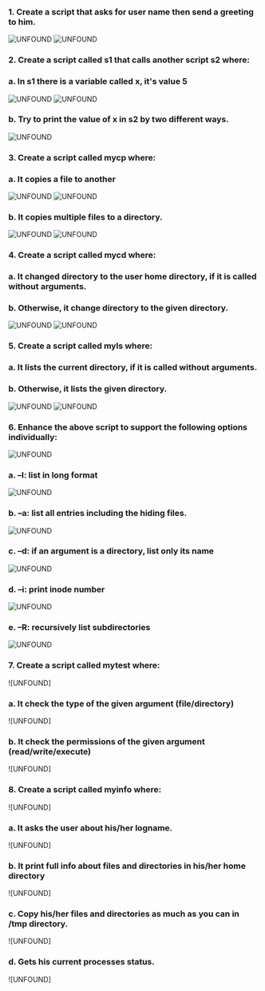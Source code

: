 ### 1. Create a script that asks for user name then send a greeting to him.
![UNFOUND](https://github.com/sara-aref/Linux/assets/147546807/c5ca5012-b223-4c64-ae45-ddbc99a8674a)
![UNFOUND](https://github.com/sara-aref/Linux/assets/147546807/47f94be8-82ae-4eb3-949d-9332513d568b)

### 2. Create a script called s1 that calls another script s2 where:
### a. In s1 there is a variable called x, it's value 5
![UNFOUND](https://github.com/sara-aref/Linux/assets/147546807/195a48e5-8127-431f-953f-deea68a46b9c)
![UNFOUND](https://github.com/sara-aref/Linux/assets/147546807/ae747a17-fec3-4a35-a4ba-7ba87c4344cd)

### b. Try to print the value of x in s2 by two different ways.
![UNFOUND](https://github.com/sara-aref/Linux/assets/147546807/b30044ce-e371-4328-98e1-69971b0a4b3e)


### 3. Create a script called mycp where:
### a. It copies a file to another
![UNFOUND](https://github.com/sara-aref/Linux/assets/147546807/8dc35984-9a93-43b3-a91f-e7cb20feb708)
![UNFOUND](https://github.com/sara-aref/Linux/assets/147546807/6ce59432-1448-4474-b39b-daf4c80931c0)

### b. It copies multiple files to a directory.
![UNFOUND](https://github.com/sara-aref/Linux/assets/147546807/824d8136-24db-4c2f-9c63-646e0a13deff)
![UNFOUND](https://github.com/sara-aref/Linux/assets/147546807/ae31efab-886c-422a-8ed6-d0fb2cadfc7b)

### 4. Create a script called mycd where:
### a. It changed directory to the user home directory, if it is called without arguments.
### b. Otherwise, it change directory to the given directory.
![UNFOUND](https://github.com/sara-aref/Linux/assets/147546807/0770f5e9-73e0-49c7-b2de-522faf2ce10e)
![UNFOUND](https://github.com/sara-aref/Linux/assets/147546807/05137449-8f10-4d43-9b87-0af1d570e3eb)

### 5. Create a script called myls where:
### a. It lists the current directory, if it is called without arguments.
### b. Otherwise, it lists the given directory.
![UNFOUND](https://github.com/sara-aref/Linux/assets/147546807/77136cbb-e257-4ed0-8185-0c5ba261014a)
![UNFOUND](https://github.com/sara-aref/Linux/assets/147546807/17dfbfe7-b54b-496c-9dbe-e504fefeab02)

### 6. Enhance the above script to support the following options individually:
![UNFOUND](https://github.com/sara-aref/Linux/assets/147546807/22784eb3-41f3-4378-a26f-8ebee946a774)

### a. –l: list in long format
![UNFOUND](https://github.com/sara-aref/Linux/assets/147546807/7a8f30dd-e84a-4bb7-a8a8-54e1e2e20def)

### b. –a: list all entries including the hiding files.
![UNFOUND](https://github.com/sara-aref/Linux/assets/147546807/028eae6f-3a61-43d3-afd5-3454d9aa7523)

### c. –d: if an argument is a directory, list only its name
![UNFOUND](https://github.com/sara-aref/Linux/assets/147546807/40b6f430-985d-4af8-a52b-005956dc9b1d)

### d. –i: print inode number
![UNFOUND](https://github.com/sara-aref/Linux/assets/147546807/ba2d0492-e117-4488-b3f6-ca5804882ac4)

### e. –R: recursively list subdirectories
![UNFOUND](https://github.com/sara-aref/Linux/assets/147546807/b8e3abac-48f5-416c-a20c-e0341e2977eb)

### 7. Create a script called mytest where:
![UNFOUND]

### a. It check the type of the given argument (file/directory)
![UNFOUND]

### b. It check the permissions of the given argument (read/write/execute)
![UNFOUND]

### 8. Create a script called myinfo where:
![UNFOUND]

### a. It asks the user about his/her logname.
![UNFOUND]

### b. It print full info about files and directories in his/her home directory
![UNFOUND]

### c. Copy his/her files and directories as much as you can in /tmp directory.
![UNFOUND]

### d. Gets his current processes status.
![UNFOUND]
